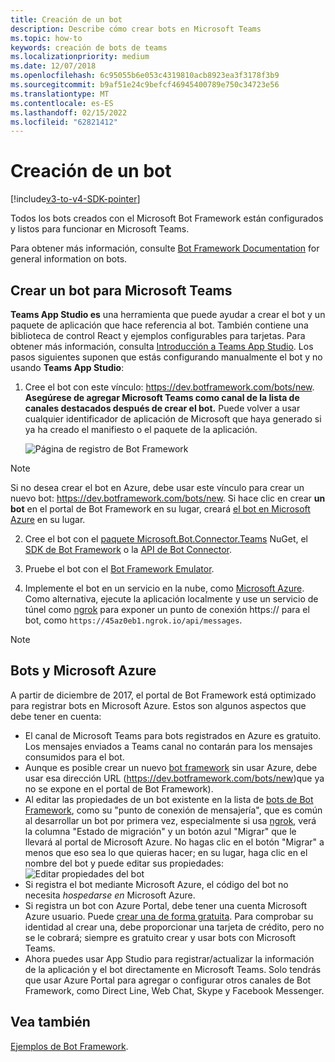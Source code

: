 ```yaml
---
title: Creación de un bot
description: Describe cómo crear bots en Microsoft Teams
ms.topic: how-to
keywords: creación de bots de teams
ms.localizationpriority: medium
ms.date: 12/07/2018
ms.openlocfilehash: 6c95055b6e053c4319810acb8923ea3f3178f3b9
ms.sourcegitcommit: b9af51e24c9befcf46945400789e750c34723e56
ms.translationtype: MT
ms.contentlocale: es-ES
ms.lasthandoff: 02/15/2022
ms.locfileid: "62821412"
---
```

# <a name="create-a-bot"></a>Creación de un bot

[!include[v3-to-v4-SDK-pointer](~/includes/v3-to-v4-pointer-bots.md)]

Todos los bots creados con el Microsoft Bot Framework están configurados y listos para funcionar en Microsoft Teams.

Para obtener más información, consulte [Bot Framework Documentation](/azure/bot-service/?view=azure-bot-service-3.0&preserve-view=true) for general information on bots.

## <a name="create-a-bot-for-microsoft-teams"></a>Crear un bot para Microsoft Teams

**Teams App Studio es** una herramienta que puede ayudar a crear el bot y un paquete de aplicación que hace referencia al bot. También contiene una biblioteca de control React y ejemplos configurables para tarjetas. Para obtener más información, consulta [Introducción a Teams App Studio](~/concepts/build-and-test/app-studio-overview.md). Los pasos siguientes suponen que estás configurando manualmente el bot y no usando **Teams App Studio**:

1. Cree el bot con este vínculo: https://dev.botframework.com/bots/new. **Asegúrese de agregar Microsoft Teams como canal de la lista de canales destacados después de crear el bot.** Puede volver a usar cualquier identificador de aplicación de Microsoft que haya generado si ya ha creado el manifiesto o el paquete de la aplicación.

   ![Página de registro de Bot Framework](~/assets/images/bots/bfregister.png)

> [!NOTE]
> Si no desea crear el bot en Azure, debe usar este vínculo  para crear un nuevo bot: https://dev.botframework.com/bots/new. Si hace clic en crear **un bot** en el portal de Bot Framework en su lugar, creará [el bot en Microsoft Azure](#bots-and-microsoft-azure) en su lugar.

2. Cree el bot con el [paquete Microsoft.Bot.Connector.Teams](https://www.nuget.org/packages/Microsoft.Bot.Connector.Teams) NuGet, el [SDK de Bot Framework](https://github.com/microsoft/botframework-sdk) o la [API de Bot Connector](/bot-framework/rest-api/bot-framework-rest-connector-api-reference).

3. Pruebe el bot con el [Bot Framework Emulator](/bot-framework/debug-bots-emulator).

4. Implemente el bot en un servicio en la nube, como [Microsoft Azure](https://azure.microsoft.com/). Como alternativa, ejecute la aplicación localmente y use un servicio de túnel como [ngrok](https://ngrok.com) para exponer un punto de conexión https:// para el bot, como `https://45az0eb1.ngrok.io/api/messages`.

> [!NOTE]
> ## <a name="bots-and-microsoft-azure"></a>Bots y Microsoft Azure
> A partir de diciembre de 2017, el portal de Bot Framework está optimizado para registrar bots en Microsoft Azure. Estos son algunos aspectos que debe tener en cuenta:
>
> * El canal de Microsoft Teams para bots registrados en Azure es gratuito. Los mensajes enviados a Teams canal no contarán para los mensajes consumidos para el bot.
> * Aunque es posible crear un nuevo [bot framework](https://dev.botframework.com/bots/new) sin usar Azure, debe usar esa dirección URL (https://dev.botframework.com/bots/new)que ya no se expone en el portal de Bot Framework).
> * Al editar las propiedades de un bot existente en la lista de [bots de Bot Framework](https://dev.botframework.com/bots), como su "punto de conexión de mensajería", que es común al desarrollar un bot por primera vez, especialmente si usa [ngrok](https://ngrok.com), verá la columna "Estado de migración" y un botón azul "Migrar" que le llevará al portal de Microsoft Azure. No hagas clic en el botón "Migrar" a menos que eso sea lo que quieras hacer; en su lugar, haga clic en el nombre del bot y puede editar sus propiedades:</br>
   ![Editar propiedades del bot](~/assets/images/bots/bf-migrate-bot-to-azure.png)
> * Si registra el bot mediante Microsoft Azure, el código del bot no necesita *hospedarse en* Microsoft Azure.
> * Si registra un bot con Azure Portal, debe tener una cuenta Microsoft Azure usuario. Puede [crear una de forma gratuita](https://azure.microsoft.com/free/). Para comprobar su identidad al crear una, debe proporcionar una tarjeta de crédito, pero no se le cobrará; siempre es gratuito crear y usar bots con Microsoft Teams.
> * Ahora puedes usar App Studio para registrar/actualizar la información de la aplicación y el bot directamente en Microsoft Teams. Solo tendrás que usar Azure Portal para agregar o configurar otros canales de Bot Framework, como Direct Line, Web Chat, Skype y Facebook Messenger.

## <a name="see-also"></a>Vea también

[Ejemplos de Bot Framework](https://github.com/Microsoft/BotBuilder-Samples/blob/master/README.md).